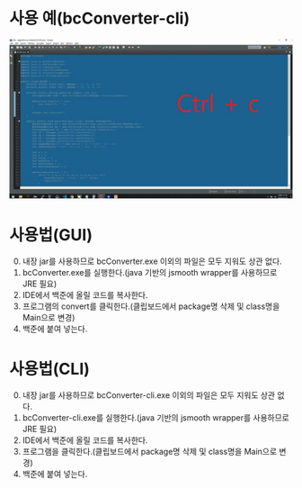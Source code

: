 # 사용 예(bcConverter-cli)
![](https://github.com/ByoungJoonIm/Baekjoon-Code-Converter/blob/master/img/desc-image.gif)

# 사용법(GUI)
0. 내장 jar를 사용하므로 bcConverter.exe 이외의 파일은 모두 지워도 상관 없다.
1. bcConverter.exe를 실행한다.(java 기반의 jsmooth wrapper를 사용하므로 JRE 필요)
2. IDE에서 백준에 올릴 코드를 복사한다.
3. 프로그램의 convert를 클릭한다.(클립보드에서 package명 삭제 및 class명을 Main으로 변경)
4. 백준에 붙여 넣는다.

# 사용법(CLI)
0. 내장 jar를 사용하므로 bcConverter-cli.exe 이외의 파일은 모두 지워도 상관 없다.
1. bcConverter-cli.exe를 실행한다.(java 기반의 jsmooth wrapper를 사용하므로 JRE 필요)
2. IDE에서 백준에 올릴 코드를 복사한다.
3. 프로그램을 클릭한다.(클립보드에서 package명 삭제 및 class명을 Main으로 변경)
4. 백준에 붙여 넣는다.

